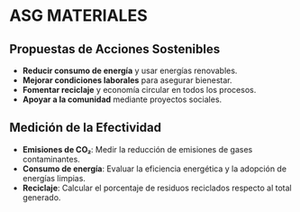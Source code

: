 # ASG MATERIALES

## Propuestas de Acciones Sostenibles

- **Reducir consumo de energía** y usar energías renovables.
- **Mejorar condiciones laborales** para asegurar bienestar.
- **Fomentar reciclaje** y economía circular en todos los procesos.
- **Apoyar a la comunidad** mediante proyectos sociales.

## Medición de la Efectividad

- **Emisiones de CO₂**: Medir la reducción de emisiones de gases contaminantes.
- **Consumo de energía**: Evaluar la eficiencia energética y la adopción de energías limpias.
- **Reciclaje**: Calcular el porcentaje de residuos reciclados respecto al total generado.
